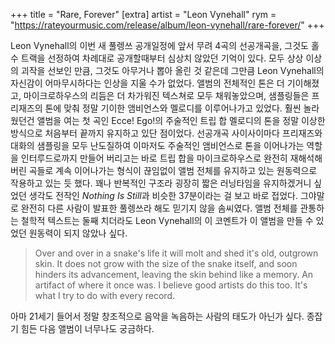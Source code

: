 +++
title = "Rare, Forever"
[extra]
artist = "Leon Vynehall"
rym = "https://rateyourmusic.com/release/album/leon-vynehall/rare-forever/"
+++

Leon Vynehall의 이번 새 풀렝쓰 공개일정에 앞서 무려 4곡의 선공개곡을, 그것도 홀수 트랙을 선정하여 차례대로 공개할때부터
심상치 않았던 기억이 있다. 모두 상상 이상의 괴작을 선보인 만큼, 그것도 아무거나 뽑아 올린 것 같은데 그만큼 Leon
Vynehall의 자신감이 어마무시하다는 인상을 지울 수가 없었다. 앨범의 전체적인 톤은 더 기이해졌고, 마이크로하우스의 리듬은
더 차가워진 텍스쳐로 모두 채워놓았으며, 샘플링들은 프리재즈의 톤에 맞춰 정말 기이한 앰비언스와 멜로디를 이루어나가고
있었다. 훨씬 놀라웠던건 앨범을 여는 첫 곡인 Ecce! Ego!의 주술적인 트립 합 멜로디의 톤을 정말 이상한 방식으로 처음부터
끝까지 유지하고 있단 점이었다. 선공개곡 사이사이마다 프리재즈와 대화의 샘플링을 모두 난도질하여 이마저도 주술적인
앰비언스로 톤을 이어나가는 역할을 인터루드로까지 만들어 버리고는 바로 트립 합을 마이크로하우스로 완전히 재해석해버린
곡들로 계속 이어나가는 형식이 끊임없이 앨범 전체를 유지하고 있는 원동력으로 작용하고 있는 듯 했다. 꽤나 반복적인 구조라
굉장히 짧은 러닝타임을 유지하겠거니 싶었던 생각도 전작인 *Nothing Is Still*과 비슷한 37분이라는 걸 보고 바로 접었다.
그야말로 완전히 다른 사람이 발표한 풀렝쓰라 해도 믿기지 않을 솜씨였다. 앨범 전체를 관통하는 철학적 텍스트는 둘째
치더라도 Leon Vynehall의 이 코멘트가 이 앨범을 만들 수 있었던 원동력이 되지 않았나 싶다.

> Over and over in a snake's life it will molt and shed it's old, outgrown skin. It does not grow with the size of the
> snake itself, and soon hinders its advancement, leaving the skin behind like a memory. An artifact of where it once
> was. I believe good artists do this too. It's what I try to do with every record.

아마 21세기 들어서 정말 창조적으로 음악을 녹음하는 사람의 태도가 아닌가 싶다. 종잡기 힘든 다음 앨범이 너무나도
궁금하다.
